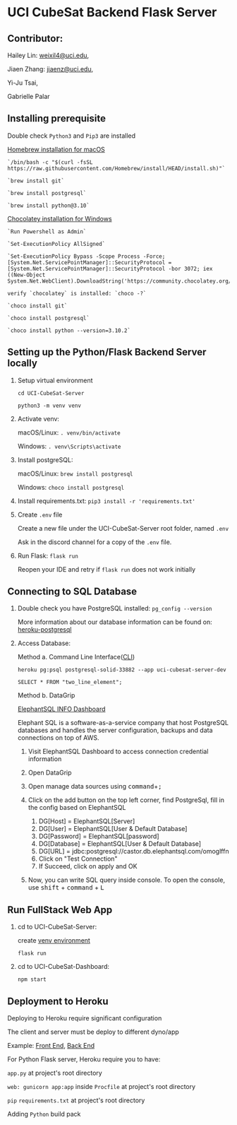 # UCI CubeSat Backend Flask Server

## Contributor:

Hailey Lin: weixil4@uci.edu,

Jiaen Zhang: jiaenz@uci.edu,

Yi-Ju Tsai, 

Gabrielle Palar

## Installing prerequisite

Double check `Python3` and `Pip3` are installed

[Homebrew installation for macOS](https://brew.sh/)

    `/bin/bash -c "$(curl -fsSL https://raw.githubusercontent.com/Homebrew/install/HEAD/install.sh)"`

    `brew install git`

    `brew install postgresql`

    `brew install python@3.10`

[Chocolatey installation for Windows](https://chocolatey.org/install)

    `Run Powershell as Admin`

    `Set-ExecutionPolicy AllSigned`

    `Set-ExecutionPolicy Bypass -Scope Process -Force; [System.Net.ServicePointManager]::SecurityProtocol = [System.Net.ServicePointManager]::SecurityProtocol -bor 3072; iex ((New-Object System.Net.WebClient).DownloadString('https://community.chocolatey.org/install.ps1'))`

    verify `chocolatey` is installed: `choco -?`

    `choco install git`

    `choco install postgresql`

    `choco install python --version=3.10.2`

## Setting up the Python/Flask Backend Server locally

1. Setup virtual environment

    `cd UCI-CubeSat-Server`

    `python3 -m venv venv`


2. Activate venv: 

    macOS/Linux: `. venv/bin/activate`

    Windows: `. venv\Scripts\activate`


3. Install postgreSQL:

   macOS/Linux: `brew install postgresql`

   Windows: `choco install postgresql`


4. Install requirements.txt: `pip3 install -r 'requirements.txt'`


5. Create `.env` file
    
    Create a new file under the UCI-CubeSat-Server root folder, named `.env`

    Ask in the discord channel for a copy of the `.env` file.


6. Run Flask: `flask run`

    Reopen your IDE and retry if `flask run` does not work initially

## Connecting to SQL Database

1. Double check you have PostgreSQL installed: `pg_config --version`

    More information about our database information can be found on: [heroku-postgresql](https://devcenter.heroku.com/articles/heroku-postgresql)


2. Access Database:
    
    Method a. Command Line Interface([CLI](https://devcenter.heroku.com/articles/heroku-cli))

       heroku pg:psql postgresql-solid-33882 --app uci-cubesat-server-dev
       
       SELECT * FROM "two_line_element"; 

    Method b. DataGrip

   [ElephantSQL INFO Dashboard](https://api.elephantsql.com/console/67aa07b9-8289-4754-a566-920acca61de2/details?)
   
   Elephant SQL is a software-as-a-service company that host PostgreSQL databases and handles the server configuration, backups and data connections on top of AWS. 

   1. Visit ElephantSQL Dashboard to access connection credential information 
   
   2. Open DataGrip 
   
   3. Open manage data sources using <kbd>command</kbd>+<kbd>;</kbd>
   
   4. Click on the add button on the top left corner, find PostgreSql, fill in the config based on ElephantSQL
      1. DG[Host] = ElephantSQL[Server]
      2. DG[User] = ElephantSQL[User & Default Database]
      3. DG[Password] = ElephantSQL[password]
      4. DG[Database] = ElephantSQL[User & Default Database]
      5. DG[URL] = jdbc:postgresql://castor.db.elephantsql.com/omoglffn
      6. Click on "Test Connection" 
      7. If Succeed, click on apply and OK
      
   5. Now, you can write SQL query inside console. To open the console, use <kbd>shift</kbd> + <kbd>command</kbd> + <kbd>L</kbd> 


## Run FullStack Web App
1. cd to UCI-CubeSat-Server:

   create [venv environment](https://github.com/UCI-CubeSat/UCI-CubeSat-Server#setting-up-the-pythonflask-backend-server-locally)

   `flask run`
2. cd to UCI-CubeSat-Dashboard:

   `npm start`


## Deployment to Heroku

Deploying to Heroku require significant configuration

The client and server must be deploy to different dyno/app

Example: [Front End](https://uci-cubesat-dashboard.herokuapp.com/), [Back End](https://uci-cubesat-server.herokuapp.com/)

For Python Flask server, Heroku require you to have:

`app.py` at project's root directory

`web: gunicorn app:app` inside `Procfile` at project's root directory

`pip` `requirements.txt` at project's root directory

Adding `Python` build pack
